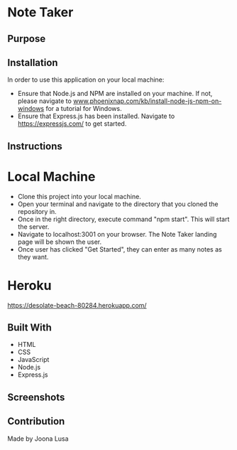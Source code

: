# Note Taker

## Purpose

## Installation
In order to use this application on your local machine:
* Ensure that Node.js and NPM are installed on your machine. If not, please navigate to www.phoenixnap.com/kb/install-node-js-npm-on-windows for a tutorial for Windows.
* Ensure that Express.js has been installed. Navigate to https://expressjs.com/ to get started.

## Instructions
# Local Machine
* Clone this project into your local machine.
* Open your terminal and navigate to the directory that you cloned the repository in.
* Once in the right directory, execute command "npm start". This will start the server.
* Navigate to localhost:3001 on your browser. The Note Taker landing page will be shown the user.
* Once user has clicked "Get Started", they can enter as many notes as they want.

# Heroku
https://desolate-beach-80284.herokuapp.com/

## Built With
* HTML
* CSS
* JavaScript
* Node.js
* Express.js

## Screenshots


## Contribution
Made by Joona Lusa